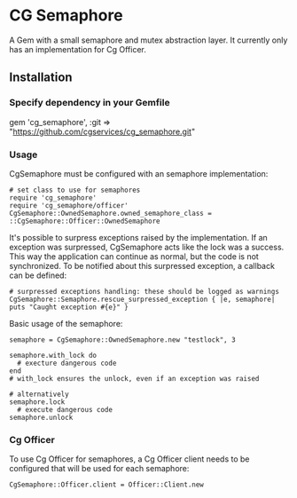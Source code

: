 # CG Semaphore
A Gem with a small semaphore and mutex abstraction layer. It currently only has an implementation for Cg Officer.

## Installation
### Specify dependency in your Gemfile
gem 'cg\_semaphore', :git => "https://github.com/cgservices/cg_semaphore.git"
    
### Usage
CgSemaphore must be configured with an semaphore implementation:

    # set class to use for semaphores
    require 'cg_semaphore'
    require 'cg_semaphore/officer'
    CgSemaphore::OwnedSemaphore.owned_semaphore_class = ::CgSemaphore::Officer::OwnedSemaphore

It's possible to surpress exceptions raised by the implementation. If an exception was surpressed, CgSemaphore acts like
the lock was a success. This way the application can continue as normal, but the code is not synchronized. To be
notified about this surpressed exception, a callback can be defined:

    # surpressed exceptions handling: these should be logged as warnings
    CgSemaphore::Semaphore.rescue_surpressed_exception { |e, semaphore| puts "Caught exception #{e}" }

Basic usage of the semaphore:

    semaphore = CgSemaphore::OwnedSemaphore.new "testlock", 3

    semaphore.with_lock do
      # execture dangerous code
    end
    # with_lock ensures the unlock, even if an exception was raised

    # alternatively
    semaphore.lock
      # execute dangerous code
    semaphore.unlock

### Cg Officer
To use Cg Officer for semaphores, a Cg Officer client needs to be configured that will be used for each semaphore:

    CgSemaphore::Officer.client = Officer::Client.new
